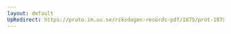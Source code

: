 ```yaml
---
layout: default
UpRedirect: https://pruto.im.uu.se/riksdagen-records-pdf/1875/prot-1875--ak--005/prot-1875--ak--005_016.pdf
---
```

